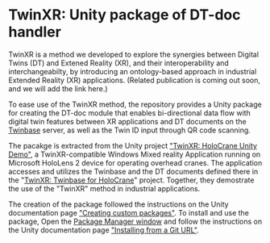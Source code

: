 # TwinXR: Unity package of DT-doc handler

TwinXR is a method we developed to explore the synergies between Digital Twins (DT) and Extened Reality (XR), and their interoperability and interchangeabilty, by introducing an ontology-based approach in industrial Extended Reality (XR) applications. (Related publication is coming out soon, and we will add the link here.) 

To ease use of the TwinXR method, the repository provides a Unity package for creating the DT-doc module that enables bi-directional data flow with digital twin features between XR applications and DT documents on the [Twinbase](https://github.com/twinbase/twinbase) server,  as well as the Twin ID input through QR code scanning.

The pacakge is extracted from the Unity project ["TwinXR: HoloCrane Unity Demo"](https://github.com/Plan-T42/TwinXR-HoloCrane-Unity-Demo), a TwinXR-compatible Windows Mixed reality Application running on Microsoft HoloLens 2 device for operating overhead cranes. The application accesses and utilizes the Twinbase and the DT documents defined there in the "[TwinXR: Twinbase for HoloCrane](https://github.com/Plan-T42/TwinXR-TwinBase-for-HoloCrane)" project. Together, they demostrate the use of the "TwinXR" method in industrial applications.

The creation of the package followed the instructions on the Unity documentation page ["Creating custom packages"](https://docs.unity3d.com/Manual/CustomPackages.html). To install and use the package, Open the [Package Manager window](https://docs.unity3d.com/Manual/upm-ui.html) and follow the instructions on the Unity documentation page ["Installing from a Git URL"](https://docs.unity3d.com/Manual/upm-ui-giturl.html).
